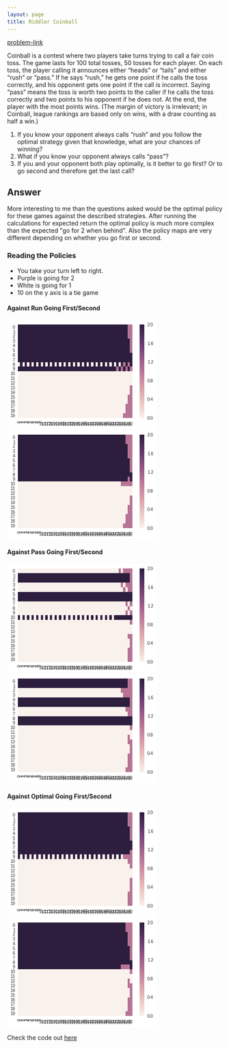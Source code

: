 ```yaml
---
layout: page
title: Riddler Coinball
---
```

[problem-link](https://fivethirtyeight.com/features/how-much-is-a-perfect-game-of-jeopardy-worth/)


Coinball is a contest where two players take turns trying to call a fair coin toss. The game lasts for 100 total tosses, 50 tosses for each player. On each toss, the player calling it announces either “heads” or “tails” and either “rush” or “pass.” If he says “rush,” he gets one point if he calls the toss correctly, and his opponent gets one point if the call is incorrect. Saying “pass” means the toss is worth two points to the caller if he calls the toss correctly and two points to his opponent if he does not. At the end, the player with the most points wins. (The margin of victory is irrelevant; in Coinball, league rankings are based only on wins, with a draw counting as half a win.)

1.  If you know your opponent always calls “rush” and you follow the optimal strategy given that knowledge, what are your chances of winning?
2.  What if you know your opponent always calls “pass”?
3.  If you and your opponent both play optimally, is it better to go first? Or to go second and therefore get the last call?

## Answer

More interesting to me than the questions asked would be the optimal policy for these games against the described strategies. After running the calculations for expected return the optimal policy is much more complex than the expected "go for 2 when behind". Also the policy maps are very different depending on whether you go first or second.

### Reading the Policies
* You take your turn left to right.
* Purple is going for 2
* White is going for 1
* 10 on the y axis is a tie game

#### Against Run Going First/Second
![run1](/assets/coin-football/classic_4_0.png) ![run2](/assets/coin-football/classic_5_1.png)

#### Against Pass Going First/Second
![pass1](/assets/coin-football/classic_6_0.png) ![pass2](/assets/coin-football/classic_7_1.png)

#### Against Optimal Going First/Second
![opt1](/assets/coin-football/classic_8_1.png) ![opt2](/assets/coin-football/classic_9_1.png)

Check the code out [here](https://github.com/lilleswing/riddler/blob/master/perfect-jeopardy/classic.ipynb)

